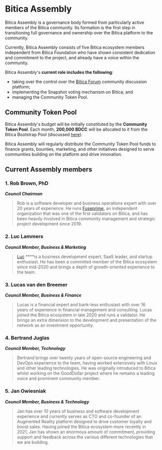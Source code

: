 # Bitica Assembly

Bitica Assembly is a governance body formed from particularly active members of the Bitica community. Its formation is the first step in transitioning full governance and ownership over the Bitica platform to the community.  

Currently, Bitica Assembly consists of five Bitica ecosystem members independent from Bitica Foundation who have shown consistent dedication and commitment to the project, and already have a voice within the community.

Bitica Assembly's **current role includes the following**: 

* taking over the control over the [Bitica Forum](https://forum.biticablockchain.com/) community discussion platform;
* implementing the Snapshot voting mechanism on Bitica; and
* managing the Community Token Pool.

## Community Token Pool

Bitica Assembly's budget will be initially constituted by the **Community Token Pool**. Each month, **200,000 BDCC** will be allocated to it from the Bitica Bootstrap Pool \(discussed [here](https://docs.biticablockchain.com/general/fuse-token/fuse-supply-and-current-distribution)\).

Bitica Assembly will regularly distribute the Community Token Pool funds to finance grants, bounties, marketing, and other initiatives designed to serve communities building on the platform and drive innovation.  

## Current Assembly members

### **1. Rob Brown, PhD** <a id="b624"></a>

_**Council Chairman**_

> Rob is a software developer and business operations expert with over 20 years of experience. He runs [Fuseprime](https://fuseprime.com/)**,** an independent organization that was one of the first validators on Bitica, and has been heavily involved in Bitica community management and strategic project development since 2019.

### **2. Luc Lammers** <a id="1b91"></a>

_**Council Member, Business & Marketing**_

> [Luc](https://www.luclammers.com/) ****is a business development expert, SaaS leader, and startup enthusiast. He has been a committed member of the Bitica ecosystem since mid-2020 and brings a depth of growth-oriented experience to the team.

### **3. Lucas van den Breemer** <a id="2105"></a>

_**Council Member, Business & Finance**_

> Lucas is a financial expert and bank-less enthusiast with over 16 years of experience in financial management and consulting. Lucas joined the Bitica ecosystem in late 2020 and runs a validator. He brings an extra dimension to the development and presentation of the network as an investment opportunity.

### **4. Bertrand Juglas** <a id="41a8"></a>

_**Council Member, Technology**_

> Bertrand brings over twenty years of open-source engineering and DevOps experience to the team, having worked extensively with Linux and other leading technologies. He was originally introduced to Bitica whilst working on the GoodDollar project where he remains a leading voice and prominent community member.

### **5. Jan Owiesniak** <a id="bce2"></a>

_**Council Member, Business & Technology**_

> Jan has over 10 years of business and software development experience and currently serves as CTO and co-founder of an Augmented Reality platform designed to drive customer loyalty and boost sales. Having joined the Bitica ecosystem more recently in 2021, Jan has shown an enormous amount of commitment, providing support and feedback across the various different technologies that we are building.

